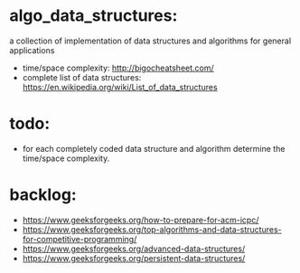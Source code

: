 # algo_data_structures:
a collection of implementation of data structures and algorithms for general applications

- time/space complexity: http://bigocheatsheet.com/
- complete list of data structures: https://en.wikipedia.org/wiki/List_of_data_structures

# todo:
- for each completely coded data structure and algorithm determine the time/space complexity.

# backlog:
- https://www.geeksforgeeks.org/how-to-prepare-for-acm-icpc/
- https://www.geeksforgeeks.org/top-algorithms-and-data-structures-for-competitive-programming/
- https://www.geeksforgeeks.org/advanced-data-structures/
- https://www.geeksforgeeks.org/persistent-data-structures/